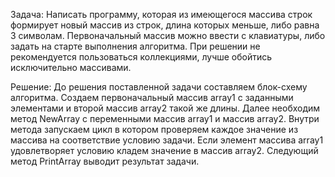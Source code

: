 Задача:
Написать программу, которая из имеющегося массива строк формирует новый массив из строк,
длина которых меньше, либо равна 3 символам. Первоначальный массив можно ввести с клавиатуры,
либо задать на старте выполнения алгоритма.
При решении не рекомендуется пользоваться коллекциями, лучше обойтись исключительно массивами.

Решение:
До решения поставленной задачи составляем блок-схему алгоритма.
Создаем первоначальный массив array1 с заданными элементами и второй массив array2 такой же длины.
Далее необходим метод NewArray с переменными массив array1 и массив array2.
Внутри метода запускаем цикл в котором проверяем каждое значение из массива на соответствие условию задачи.
Если элемент массива array1 удовлетворяет условию кладем значение в массив array2.
Следующий метод PrintArray выводит результат задачи.

